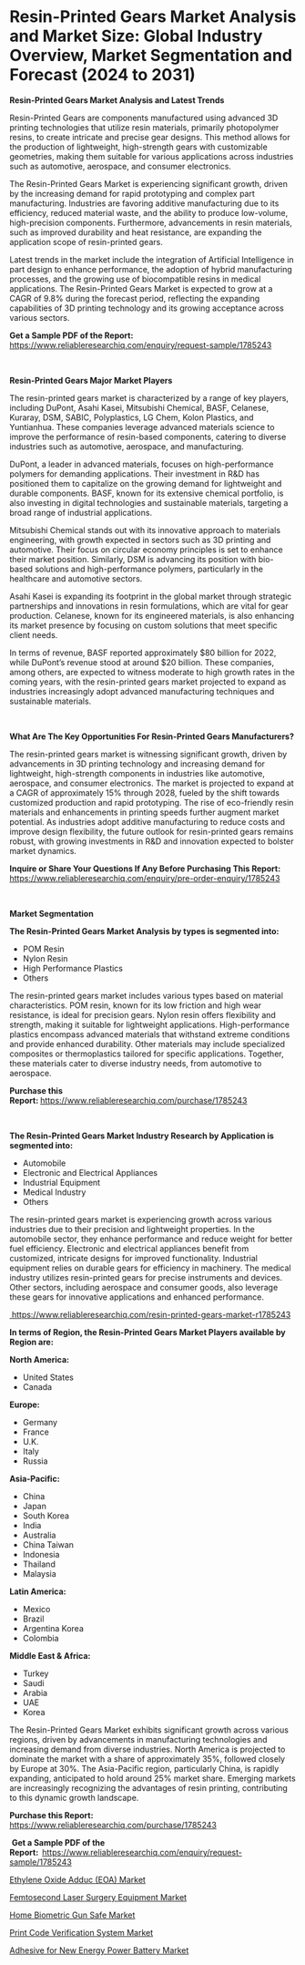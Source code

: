 <p><h1>Resin-Printed Gears Market Analysis and Market Size: Global Industry Overview, Market Segmentation and Forecast (2024 to 2031)</h1></p><p><strong>Resin-Printed Gears Market Analysis and Latest Trends</strong></p>
<p><p>Resin-Printed Gears are components manufactured using advanced 3D printing technologies that utilize resin materials, primarily photopolymer resins, to create intricate and precise gear designs. This method allows for the production of lightweight, high-strength gears with customizable geometries, making them suitable for various applications across industries such as automotive, aerospace, and consumer electronics.</p><p>The Resin-Printed Gears Market is experiencing significant growth, driven by the increasing demand for rapid prototyping and complex part manufacturing. Industries are favoring additive manufacturing due to its efficiency, reduced material waste, and the ability to produce low-volume, high-precision components. Furthermore, advancements in resin materials, such as improved durability and heat resistance, are expanding the application scope of resin-printed gears.</p><p>Latest trends in the market include the integration of Artificial Intelligence in part design to enhance performance, the adoption of hybrid manufacturing processes, and the growing use of biocompatible resins in medical applications. The Resin-Printed Gears Market is expected to grow at a CAGR of 9.8% during the forecast period, reflecting the expanding capabilities of 3D printing technology and its growing acceptance across various sectors.</p></p>
<p><strong>Get a Sample PDF of the Report:&nbsp;</strong> <a href="https://www.reliableresearchiq.com/enquiry/request-sample/1785243?utm_campaign=1106&utm_medium=2&utm_source=Github&utm_content=ia&utm_term=13102024&utm_id=resin-printed-gears">https://www.reliableresearchiq.com/enquiry/request-sample/1785243</a></p>
<p>&nbsp;</p>
<p><strong>Resin-Printed Gears Major Market Players</strong></p>
<p><p>The resin-printed gears market is characterized by a range of key players, including DuPont, Asahi Kasei, Mitsubishi Chemical, BASF, Celanese, Kuraray, DSM, SABIC, Polyplastics, LG Chem, Kolon Plastics, and Yuntianhua. These companies leverage advanced materials science to improve the performance of resin-based components, catering to diverse industries such as automotive, aerospace, and manufacturing.</p><p>DuPont, a leader in advanced materials, focuses on high-performance polymers for demanding applications. Their investment in R&D has positioned them to capitalize on the growing demand for lightweight and durable components. BASF, known for its extensive chemical portfolio, is also investing in digital technologies and sustainable materials, targeting a broad range of industrial applications.</p><p>Mitsubishi Chemical stands out with its innovative approach to materials engineering, with growth expected in sectors such as 3D printing and automotive. Their focus on circular economy principles is set to enhance their market position. Similarly, DSM is advancing its position with bio-based solutions and high-performance polymers, particularly in the healthcare and automotive sectors.</p><p>Asahi Kasei is expanding its footprint in the global market through strategic partnerships and innovations in resin formulations, which are vital for gear production. Celanese, known for its engineered materials, is also enhancing its market presence by focusing on custom solutions that meet specific client needs.</p><p>In terms of revenue, BASF reported approximately $80 billion for 2022, while DuPont’s revenue stood at around $20 billion. These companies, among others, are expected to witness moderate to high growth rates in the coming years, with the resin-printed gears market projected to expand as industries increasingly adopt advanced manufacturing techniques and sustainable materials.</p></p>
<p>&nbsp;</p>
<p><strong>What Are The Key Opportunities For Resin-Printed Gears Manufacturers?</strong></p>
<p><p>The resin-printed gears market is witnessing significant growth, driven by advancements in 3D printing technology and increasing demand for lightweight, high-strength components in industries like automotive, aerospace, and consumer electronics. The market is projected to expand at a CAGR of approximately 15% through 2028, fueled by the shift towards customized production and rapid prototyping. The rise of eco-friendly resin materials and enhancements in printing speeds further augment market potential. As industries adopt additive manufacturing to reduce costs and improve design flexibility, the future outlook for resin-printed gears remains robust, with growing investments in R&D and innovation expected to bolster market dynamics.</p></p>
<p><strong>Inquire or Share Your Questions If Any Before Purchasing This Report:</strong> <a href="https://www.reliableresearchiq.com/enquiry/pre-order-enquiry/1785243?utm_campaign=1106&utm_medium=2&utm_source=Github&utm_content=ia&utm_term=13102024&utm_id=resin-printed-gears">https://www.reliableresearchiq.com/enquiry/pre-order-enquiry/1785243</a></p>
<p>&nbsp;</p>
<p><strong>Market Segmentation</strong></p>
<p><strong>The Resin-Printed Gears Market Analysis by types is segmented into:</strong></p>
<p><ul><li>POM Resin</li><li>Nylon Resin</li><li>High Performance Plastics</li><li>Others</li></ul></p>
<p><p>The resin-printed gears market includes various types based on material characteristics. POM resin, known for its low friction and high wear resistance, is ideal for precision gears. Nylon resin offers flexibility and strength, making it suitable for lightweight applications. High-performance plastics encompass advanced materials that withstand extreme conditions and provide enhanced durability. Other materials may include specialized composites or thermoplastics tailored for specific applications. Together, these materials cater to diverse industry needs, from automotive to aerospace.</p></p>
<p><strong>Purchase this Report:&nbsp;</strong><a href="https://www.reliableresearchiq.com/purchase/1785243?utm_campaign=1106&utm_medium=2&utm_source=Github&utm_content=ia&utm_term=13102024&utm_id=resin-printed-gears">https://www.reliableresearchiq.com/purchase/1785243</a></p>
<p>&nbsp;</p>
<p><strong>The Resin-Printed Gears Market Industry Research by Application is segmented into:</strong></p>
<p><ul><li>Automobile</li><li>Electronic and Electrical Appliances</li><li>Industrial Equipment</li><li>Medical Industry</li><li>Others</li></ul></p>
<p><p>The resin-printed gears market is experiencing growth across various industries due to their precision and lightweight properties. In the automobile sector, they enhance performance and reduce weight for better fuel efficiency. Electronic and electrical appliances benefit from customized, intricate designs for improved functionality. Industrial equipment relies on durable gears for efficiency in machinery. The medical industry utilizes resin-printed gears for precise instruments and devices. Other sectors, including aerospace and consumer goods, also leverage these gears for innovative applications and enhanced performance.</p></p>
<p><a href="https://www.reliableresearchiq.com/resin-printed-gears-market-r1785243?utm_campaign=1106&utm_medium=2&utm_source=Github&utm_content=ia&utm_term=13102024&utm_id=resin-printed-gears">&nbsp;https://www.reliableresearchiq.com/resin-printed-gears-market-r1785243</a></p>
<p><strong>In terms of Region, the Resin-Printed Gears Market Players available by Region are:</strong></p>
<p>
    <p> <strong> North America: </strong>
        <ul>
            <li>United States</li>
            <li>Canada</li>
        </ul>
        </p> 
    <p> <strong> Europe: </strong>
        <ul>
            <li>Germany</li>
            <li>France</li>
            <li>U.K.</li>
            <li>Italy</li>
            <li>Russia</li>
        </ul>
        </p> 
    <p> <strong> Asia-Pacific: </strong>
        <ul>
            <li>China</li>
            <li>Japan</li>
            <li>South Korea</li>
            <li>India</li>
            <li>Australia</li>
            <li>China Taiwan</li>
            <li>Indonesia</li>
            <li>Thailand</li>
            <li>Malaysia</li>
        </ul>
        </p> 
    <p> <strong> Latin America: </strong>
        <ul>
            <li>Mexico</li>
            <li>Brazil</li>
            <li>Argentina Korea</li>
            <li>Colombia</li>
        </ul>
        </p> 
    <p> <strong> Middle East & Africa: </strong>
        <ul>
            <li>Turkey</li>
            <li>Saudi</li>
            <li>Arabia</li>
            <li>UAE</li>
            <li>Korea</li>
        </ul>
    </p>
    </p>
<p><p>The Resin-Printed Gears Market exhibits significant growth across various regions, driven by advancements in manufacturing technologies and increasing demand from diverse industries. North America is projected to dominate the market with a share of approximately 35%, followed closely by Europe at 30%. The Asia-Pacific region, particularly China, is rapidly expanding, anticipated to hold around 25% market share. Emerging markets are increasingly recognizing the advantages of resin printing, contributing to this dynamic growth landscape.</p></p>
<p><strong>Purchase this Report: </strong><a href="https://www.reliableresearchiq.com/purchase/1785243?utm_campaign=1106&utm_medium=2&utm_source=Github&utm_content=ia&utm_term=13102024&utm_id=resin-printed-gears">https://www.reliableresearchiq.com/purchase/1785243</a></p>
<p>&nbsp;<strong>Get a Sample PDF of the Report:&nbsp;&nbsp;</strong><a href="https://www.reliableresearchiq.com/enquiry/request-sample/1785243?utm_campaign=1106&utm_medium=2&utm_source=Github&utm_content=ia&utm_term=13102024&utm_id=resin-printed-gears">https://www.reliableresearchiq.com/enquiry/request-sample/1785243</a></p>
<p><strong></strong></p>
<p><p><a href="https://www.linkedin.com/pulse/ethylene-oxide-adduc-eoa-market-analysis-product-segmentation-vqflf?utm_campaign=1106&utm_medium=2&utm_source=Github&utm_content=ia&utm_term=13102024&utm_id=resin-printed-gears">Ethylene Oxide Adduc (EOA) Market</a></p><p><a href="https://github.com/hentonwytandusyl0/Market-Research-Report-List-1/blob/main/femtosecond-laser-surgery-equipment-market.md?utm_campaign=1106&utm_medium=2&utm_source=Github&utm_content=ia&utm_term=13102024&utm_id=resin-printed-gears">Femtosecond Laser Surgery Equipment Market</a></p><p><a href="https://www.linkedin.com/pulse/global-home-biometric-gun-safe-market-trends-insights-growth-k3ezc?utm_campaign=1106&utm_medium=2&utm_source=Github&utm_content=ia&utm_term=13102024&utm_id=resin-printed-gears">Home Biometric Gun Safe Market</a></p><p><a href="https://www.linkedin.com/pulse/print-code-verification-system-ecosystem-mapping-innovation-tiqrc?utm_campaign=1106&utm_medium=2&utm_source=Github&utm_content=ia&utm_term=13102024&utm_id=resin-printed-gears">Print Code Verification System Market</a></p><p><a href="https://github.com/fratgqppizur/Market-Research-Report-List-1/blob/main/adhesive-for-new-energy-power-battery-market.md?utm_campaign=1106&utm_medium=2&utm_source=Github&utm_content=ia&utm_term=13102024&utm_id=resin-printed-gears">Adhesive for New Energy Power Battery Market</a></p></p>